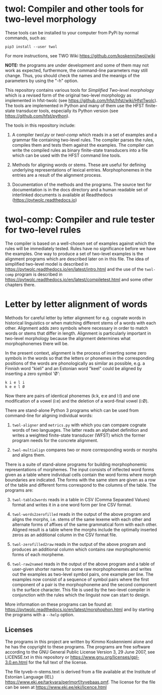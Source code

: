 # twol: Compiler and other tools for two-level morphology

These tools can be installed to your computer from PyPi by normal commands, such as:

    pip3 install --user twol

For more instructions, see TWO Wiki https://github.com/koskenni/twol/wiki

**NOTE:** the programs are under development and some of them may not
  work as expected, furthermore, the command-line parameters may still
  change.  Thus, you should check the names and the meanigs of the
  parameters by using the "-h" option.

This repository contains various tools for *Simplified Two-level
morphology* which is a revised form of the original two-level
morphology as implemented in hfst-twolc (see
https://github.com/hfst/hfst/wiki/HfstTwolc).  The tools are
implemented in Python and many of them use the HFST finite-state
transducer tools, especially its Python version (see
https://github.com/hfst/python).

The tools in this repository include:

1. A compiler *twol.py* or *twol-comp* which reads in a set of
   examples and a grammar file containing two-level rules.  The
   compiler parses the rules, compiles them and tests them against the
   examples. The compiler can write the compiled rules as binary
   finite-state transducers into a file which can be used with the
   HFST command line tools.

2. Methods for aligning words or stems. These are useful for defining
   underlying representations of lexical entries.  Morphophonemes in
   the entries are a result of the alignment process.

3. Documentation of the methods and the programs.  The source text for
   documentation is in the docs directory and a human readable set of
   interlinked documents is available at Readthedocs
   (https://pytwolc.readthedocs.io)


# twol-comp: Compiler and rule tester for two-level rules

The compiler is based on a well-chosen set of examples against which
the rules will be immediately tested.  Rules have no significance
before we have the examples.  One way to produce a set of two-level
examples is the alignment programs which are described later on in
this file.  The idea of simplified two-level model  is described in
https://pytwolc.readthedocs.io/en/latest/intro.html and the use of the
``twol-comp`` program is described in
https://pytwolc.readthedocs.io/en/latest/compiletest.html and some
other chapters there.


# Letter by letter alignment of words

Methods for careful letter by letter alignment for e.g. cognate words
in historical linguistics or when matching different stems of a words
with each other. Alignment adds zero symbols where necessary in order
to match words or stems that differ in length. Alignment is
particularly important in two-level morphology because the alignment
determines what morphophonemes there will be.

In the present context, alignment is the process of inserting some
zero symbols in the words so that the letters or phonemes in the
corresponding positions of the words are phonologically as similar as
possible, e.g. a Finnish word "kieli" and an Estonian word "keel"
could be aligned by inserting a zero symbol 'Ø':

    k i e l i
    k e e l Ø

Now there are pairs of identical phonemes (k:k, e:e and l:l) and one
modification of a vowel (i:e) and the deletion of a word-final vowel
(i:Ø).

There are stand-alone Python 3 programs which can be used from
command-line for aligning individual words:

1. ``twol-aligner`` and ``metrics.py`` with which you can compare
   cognate words of two languages. The latter reads an alphabet
   definition and writes a weighted finite-state transducer (WFST) which
   the former program needs for the concrete alignment.

2. ``twol-multialign`` compares two or more corresponding words or
   morphs and aligns them.

There is a suite of stand-alone programs for building morphophonemic
representations of morphemes.  The input consists of inflected word
forms given as a table where individual cells contain the word forms
where morph boundaries are indicated.  The forms with the same stem
are given as a row of the table and different forms correspond to the
columns of the table.  The programs are:

3. ``twol-table2words`` reads in a table in CSV (Comma Separated
   Values) format and writes it in a one word form per line CSV format.

4. ``twol-words2zerofilled`` reads in the output of the above program
   and aligns the morphs, i.e. stems of the same lexeme with each other
   and alternate forms of affixes of the same grammatical form with each
   other.  Aligned result is a table where the morphs include the
   optimally inserted zeros as an additional column in the CSV format
   file.

5. ``twol-zerofilled2raw`` reads in the output of the above program
   and produces an additional column which contains raw morphophonemic
   forms of each morpheme.

6. ``twol-raw2named`` reads in the output of the above program and a
   table of user-given shorter names for some raw morphophonemes and
   writes out the examples as two-level symbol pairs, one example per
   line.  The examples now consist of a sequence of symbol pairs where
   the first component of a pair is the morphophoneme and the second
   component is the surface character.  This file is used by the
   two-level compiler in conjunction with the rules which the linguist
   now can start to design.

More information on these programs can be found at:
https://pytwolc.readthedocs.io/en/latest/morphophon.html and by
starting the programs with a ``--help`` option.

## Licenses

The programs in this project are written
by Kimmo Koskenniemi alone and he has the copyright to these
programs. The programs are free software according to the GNU General
Public License Version 3, 29 June 2007, see LICENSE.txt in this
repository or https://www.gnu.org/licenses/gpl-3.0.en.html for the
full text of the license.

The file tyveb-n-stems.text is derived from a file available at the
Institute of Estonian Language (IEL)
https://www.eki.ee/tarkvara/perlmorf/tyvebaas.pmf.  The license for
the file can be seen at https://www.eki.ee/eki/licence.html
